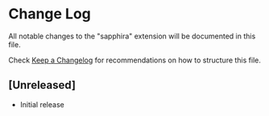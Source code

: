 # Change Log

All notable changes to the "sapphira" extension will be documented in this file.

Check [Keep a Changelog](http://keepachangelog.com/) for recommendations on how to structure this file.

## [Unreleased]

- Initial release